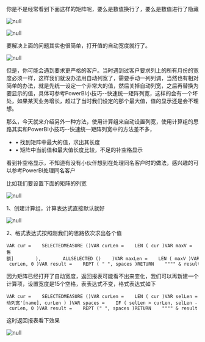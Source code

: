 
你是不是经常看到下面这样的矩阵呢，要么是数值换行了，要么是数值进行了隐藏

![](https://secure2.wostatic.cn/static/qNeCBxjgg8zHUcGpFLrm1D/image.png?auth_key=1667873465-4i8u9YPCpVWSZuYWPwX4fg-0-a36cc131393a2580260c1a6ccd27522d "null")

![](https://secure2.wostatic.cn/static/xzGSMGpu8ppeoDSE5shZq3/image.png?auth_key=1667873465-49TpGTtMbWYDcSjxij22a9-0-efcd1600b0da3a0e45378fbe10c48525 "null")

要解决上面的问题其实也很简单，打开值的自动宽度就行了。

![](https://secure2.wostatic.cn/static/aRBscf5a5pu9Cudxfudwrh/image.png?auth_key=1667873465-rYWCimMCyC4QvhH9jvxqX7-0-89e28c29e60db4b4725c4e699c5904e2 "null")

但是，你可能会遇到要求更严格的客户。当时遇到过客户要求列上的所有月份的宽度必须一样，这样我们就没办法用自动列宽了，需要手动一列列调，当然也有相对简单的办法，就是先统一设定一个非常大的值，然后关掉自动列宽，之后再替换为要显示的值，具体可参考PowerBI小技巧--快速统一矩阵列宽，这样的会有一个坏处，如果某天业务增长，超过了当时我们设定的那个最大值，值的显示还是会不理想。

那么，今天就来介绍另外一种方法，使用计算组来自动设置列宽，使用计算组的思路其实和PowerBI小技巧--快速统一矩阵列宽中的方法差不多，

-   • 找到矩阵中最大的值，求出其长度
-   • 矩阵中当前值和最大值长度比较，不足的补空格显示

看到补空格显示，不知道有没有小伙伴想到在处理同名客户时的做法，感兴趣的可以参考PowerBI处理同名客户

比如我们要设置下面的矩阵的列宽

![](https://secure2.wostatic.cn/static/5NtRrwWpkbigcj1E7crP1w/image.png?auth_key=1667873465-iAv3HPMjeMgFsBMbBramEc-0-25a4ffd1e5aa2ee89d4ff1fe5e189112 "null")

1、创建计算组，计算表达式直接默认就好

![](https://secure2.wostatic.cn/static/gDudqCxiFh5Y6D6qiXf1qe/image.png?auth_key=1667873465-u8ZN6xuyUnxUiYW45UxhTP-0-831effbe8ec038063d465eef9355fd5f "null")

2、格式表达式按照刚我们的思路依次求出各个值

```plaintext
VAR cur =    SELECTEDMEASURE ()VAR curLen =    LEN ( cur )VAR maxV =    CALCULATE (        MAXX (            SUMMARIZE ( 'FactInternetSales', 'DimProductSubcategory'[EnglishProductSubcategoryName], 'DimDate'[CalendarYear], 'DimDate'[MonthNumberOfYear]),            [销售额]        ),        ALLSELECTED ()    )VAR maxLen =    LEN ( maxV )VAR spaces =    IF ( maxLen > curLen, maxLen - curLen, 0 )VAR result =    REPT ( " ", spaces )RETURN    """" & result & """"        & SELECTEDMEASUREFORMATSTRING ()
```

因为矩阵已经打开了自动宽度，返回报表可能看不出来变化，我们可以再新建一个计算项，设置宽度是15个空格，表表达式不变，格式表达式如下

```plaintext
VAR cur =    SELECTEDMEASURE ()VAR curLen =    LEN ( cur )VAR selLen = INT ( SELECTEDVALUE( '自动列宽'[name], curLen ) )VAR spaces =    IF ( selLen > curLen, selLen - curLen, 0 )VAR result =    REPT (" ", spaces )RETURN    """" & result & """"        & SELECTEDMEASUREFORMATSTRING ()
```

这时返回报表看下效果

![](https://secure2.wostatic.cn/static/xyndmE8AkHS9a1c9Mn2k1V/%E5%8A%A8%E7%94%BB.gif?auth_key=1667873465-c2mjj8BPvLnCqqcD4ZMBhA-0-46c1794415ab0064f765ced087a2a076 "null")
